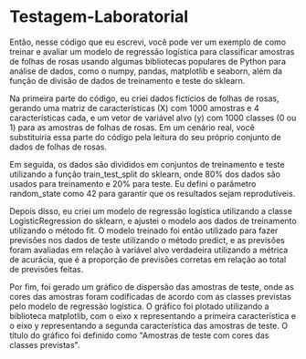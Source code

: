 # Testagem-Laboratorial

Então, nesse código que eu escrevi, você pode ver um exemplo de como treinar e avaliar um modelo de regressão logística para classificar amostras de folhas de rosas usando algumas bibliotecas populares de Python para análise de dados, como o numpy, pandas, matplotlib e seaborn, além da função de divisão de dados de treinamento e teste do sklearn.

Na primeira parte do código, eu criei dados fictícios de folhas de rosas, gerando uma matriz de características (X) com 1000 amostras e 4 características cada, e um vetor de variável alvo (y) com 1000 classes (0 ou 1) para as amostras de folhas de rosas. Em um cenário real, você substituiria essa parte do código pela leitura do seu próprio conjunto de dados de folhas de rosas.

Em seguida, os dados são divididos em conjuntos de treinamento e teste utilizando a função train_test_split do sklearn, onde 80% dos dados são usados para treinamento e 20% para teste. Eu defini o parâmetro random_state como 42 para garantir que os resultados sejam reprodutíveis.

Depois disso, eu criei um modelo de regressão logística utilizando a classe LogisticRegression do sklearn, e ajustei o modelo aos dados de treinamento utilizando o método fit. O modelo treinado foi então utilizado para fazer previsões nos dados de teste utilizando o método predict, e as previsões foram avaliadas em relação à variável alvo verdadeira utilizando a métrica de acurácia, que é a proporção de previsões corretas em relação ao total de previsões feitas.

Por fim, foi gerado um gráfico de dispersão das amostras de teste, onde as cores das amostras foram codificadas de acordo com as classes previstas pelo modelo de regressão logística. O gráfico foi plotado utilizando a biblioteca matplotlib, com o eixo x representando a primeira característica e o eixo y representando a segunda característica das amostras de teste. O título do gráfico foi definido como "Amostras de teste com cores das classes previstas".
